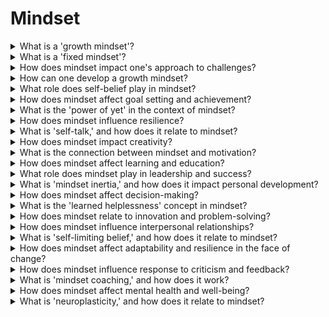 

# Mindset

<details>
<summary>What is a 'growth mindset'?</summary>

- A belief that abilities and intelligence can be developed with effort.

- Embracing challenges and learning from failures.

- Fostering a positive attitude toward personal development.

</details>

<details>
<summary>What is a 'fixed mindset'?</summary>

- A belief that abilities and intelligence are innate and unchangeable.

- Avoiding challenges to maintain self-esteem.

- Resisting efforts to learn and improve.

</details>

<details>
<summary>How does mindset impact one's approach to challenges?</summary>

- A growth mindset sees challenges as opportunities to learn and grow.

- A fixed mindset avoids challenges to protect self-image.

- Mindset shapes how individuals respond to adversity.

</details>

<details>
<summary>How can one develop a growth mindset?</summary>

- Embrace challenges and view failures as opportunities to learn.

- Cultivate a love for learning and self-improvement.

- Believe that effort and perseverance lead to success.

</details>

<details>
<summary>What role does self-belief play in mindset?</summary>

- Self-belief influences confidence and motivation.

- A strong self-belief can foster a growth mindset.

- Self-doubt can lead to a fixed mindset.

</details>

<details>
<summary>How does mindset affect goal setting and achievement?</summary>

- A growth mindset sets ambitious goals and persists through setbacks.

- A fixed mindset may avoid challenging goals to avoid failure.

- Mindset influences one's commitment to goals.

</details>

<details>
<summary>What is the 'power of yet' in the context of mindset?</summary>

- Adding 'yet' to statements to acknowledge potential for growth.

- Example: 'I don't understand it... yet.'

- Encourages a forward-looking, optimistic mindset.

</details>

<details>
<summary>How does mindset influence resilience?</summary>

- A growth mindset promotes resilience in the face of setbacks.

- Focusing on learning and improvement helps bounce back from failures.

- A fixed mindset may lead to avoidance of challenges and reduced resilience.

</details>

<details>
<summary>What is 'self-talk,' and how does it relate to mindset?</summary>

- Self-talk is the inner dialogue and thoughts one has about themselves.

- Positive self-talk can foster a growth mindset and confidence.

- Negative self-talk can reinforce a fixed mindset and self-doubt.

</details>

<details>
<summary>How does mindset impact creativity?</summary>

- A growth mindset encourages experimentation and creative thinking.

- It fosters a willingness to take creative risks.

- A fixed mindset may inhibit creative exploration.

</details>

<details>
<summary>What is the connection between mindset and motivation?</summary>

- A growth mindset can fuel intrinsic motivation.

- Believing in one's ability to improve can drive effort.

- A fixed mindset may rely on external motivation.

</details>

<details>
<summary>How does mindset affect learning and education?</summary>

- A growth mindset promotes a love for learning and resilience in academic challenges.

- Belief in the potential to develop skills enhances learning.

- A fixed mindset may hinder academic progress and discourage effort.

</details>

<details>
<summary>What role does mindset play in leadership and success?</summary>

- Leaders with a growth mindset encourage innovation and continuous improvement.

- Success often stems from a belief in the ability to learn and adapt.

- A fixed mindset may limit leadership potential and risk-taking.

</details>

<details>
<summary>What is 'mindset inertia,' and how does it impact personal development?</summary>

- Mindset inertia is the resistance to change one's beliefs about abilities.

- It can hinder personal growth and learning.

- Challenging mindset inertia is essential for development.

</details>

<details>
<summary>How does mindset affect decision-making?</summary>

- A growth mindset may lead to more open-minded and flexible decision-making.

- A fixed mindset may lead to conservative choices to avoid failure.

- Mindset influences one's risk tolerance.

</details>

<details>
<summary>What is the 'learned helplessness' concept in mindset?</summary>

- Learned helplessness is a belief that one has no control over their circumstances.

- It can result from a fixed mindset and repeated failures.

- It impedes personal agency and motivation.

</details>

<details>
<summary>How does mindset relate to innovation and problem-solving?</summary>

- A growth mindset fosters creative problem-solving and innovation.

- Challenges are seen as opportunities for new solutions.

- A fixed mindset may lead to rigid thinking and limited problem-solving.

</details>

<details>
<summary>How does mindset influence interpersonal relationships?</summary>

- A growth mindset can enhance empathy and understanding in relationships.

- Believing in personal growth can lead to more forgiving and supportive relationships.

- A fixed mindset may lead to judgment and conflicts.

</details>

<details>
<summary>What is 'self-limiting belief,' and how does it relate to mindset?</summary>

- Self-limiting beliefs are beliefs that restrict personal potential and growth.

- They are often associated with a fixed mindset.

- Challenging self-limiting beliefs is essential for mindset change.

</details>

<details>
<summary>How does mindset affect adaptability and resilience in the face of change?</summary>

- A growth mindset fosters adaptability and resilience.

- Change is viewed as an opportunity for growth and learning.

- A fixed mindset may resist change and hinder adaptation.

</details>

<details>
<summary>How does mindset influence response to criticism and feedback?</summary>

- A growth mindset sees feedback as a chance for improvement.

- Criticism is viewed as valuable input for personal development.

- A fixed mindset may react defensively to feedback.

</details>

<details>
<summary>What is 'mindset coaching,' and how does it work?</summary>

- Mindset coaching is a process of helping individuals shift from a fixed to a growth mindset.

- Coaches provide guidance, strategies, and support.

- It involves challenging limiting beliefs and fostering positive self-perception.

</details>

<details>
<summary>How does mindset affect mental health and well-being?</summary>

- A growth mindset may lead to greater resilience and reduced stress.

- Belief in personal growth can enhance emotional well-being.

- A fixed mindset may contribute to anxiety and self-doubt.

</details>

<details>
<summary>What is 'neuroplasticity,' and how does it relate to mindset?</summary>

- Neuroplasticity is the brain's ability to adapt and rewire.

- A growth mindset is associated with a belief in neuroplasticity.

- It means the brain can change and develop throughout life.

</details>

